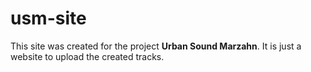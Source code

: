 # usm-site

This site was created for the project **Urban Sound Marzahn**. It is just a website to upload the created tracks.